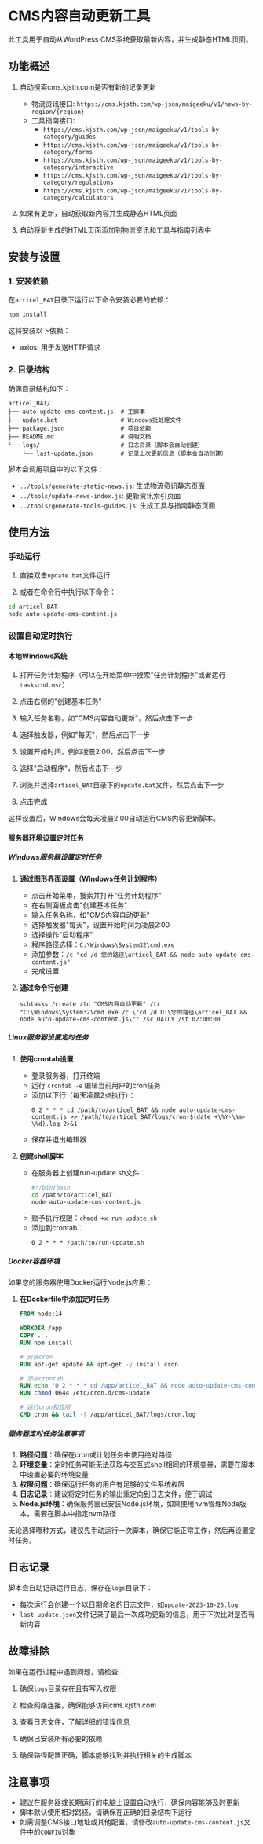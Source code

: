 # CMS内容自动更新工具

此工具用于自动从WordPress CMS系统获取最新内容，并生成静态HTML页面。

## 功能概述

1. 自动搜索cms.kjsth.com是否有新的记录更新
   - 物流资讯接口: `https://cms.kjsth.com/wp-json/maigeeku/v1/news-by-region/{region}`
   - 工具指南接口: 
     - `https://cms.kjsth.com/wp-json/maigeeku/v1/tools-by-category/guides`
     - `https://cms.kjsth.com/wp-json/maigeeku/v1/tools-by-category/forms`
     - `https://cms.kjsth.com/wp-json/maigeeku/v1/tools-by-category/interactive`
     - `https://cms.kjsth.com/wp-json/maigeeku/v1/tools-by-category/regulations`
     - `https://cms.kjsth.com/wp-json/maigeeku/v1/tools-by-category/calculators`

2. 如果有更新，自动获取新内容并生成静态HTML页面

3. 自动将新生成的HTML页面添加到物流资讯和工具与指南列表中

## 安装与设置

### 1. 安装依赖

在`articel_BAT`目录下运行以下命令安装必要的依赖：

```bash
npm install
```

这将安装以下依赖：
- axios: 用于发送HTTP请求

### 2. 目录结构

确保目录结构如下：

```
articel_BAT/
├── auto-update-cms-content.js  # 主脚本
├── update.bat                  # Windows批处理文件
├── package.json                # 项目依赖
├── README.md                   # 说明文档
└── logs/                       # 日志目录（脚本会自动创建）
    └── last-update.json        # 记录上次更新信息（脚本会自动创建）
```

脚本会调用项目中的以下文件：
- `../tools/generate-static-news.js`: 生成物流资讯静态页面
- `../tools/update-news-index.js`: 更新资讯索引页面
- `../tools/generate-tools-guides.js`: 生成工具与指南静态页面

## 使用方法

### 手动运行

1. 直接双击`update.bat`文件运行

2. 或者在命令行中执行以下命令：

```bash
cd articel_BAT
node auto-update-cms-content.js
```

### 设置自动定时执行

#### 本地Windows系统

1. 打开任务计划程序（可以在开始菜单中搜索"任务计划程序"或者运行`taskschd.msc`）

2. 点击右侧的"创建基本任务"

3. 输入任务名称，如"CMS内容自动更新"，然后点击下一步

4. 选择触发器，例如"每天"，然后点击下一步

5. 设置开始时间，例如凌晨2:00，然后点击下一步

6. 选择"启动程序"，然后点击下一步

7. 浏览并选择`articel_BAT`目录下的`update.bat`文件，然后点击下一步

8. 点击完成

这样设置后，Windows会每天凌晨2:00自动运行CMS内容更新脚本。

#### 服务器环境设置定时任务

##### Windows服务器设置定时任务

1. **通过图形界面设置（Windows任务计划程序）**
   - 点击开始菜单，搜索并打开"任务计划程序"
   - 在右侧面板点击"创建基本任务"
   - 输入任务名称，如"CMS内容自动更新"
   - 选择触发器"每天"，设置开始时间为凌晨2:00
   - 选择操作"启动程序"
   - 程序路径选择：`C:\Windows\System32\cmd.exe`
   - 添加参数：`/c "cd /d 您的路径\articel_BAT && node auto-update-cms-content.js"`
   - 完成设置

2. **通过命令行创建**
   ```
   schtasks /create /tn "CMS内容自动更新" /tr "C:\Windows\System32\cmd.exe /c \"cd /d D:\您的路径\articel_BAT && node auto-update-cms-content.js\"" /sc DAILY /st 02:00:00
   ```

##### Linux服务器设置定时任务

1. **使用crontab设置**
   - 登录服务器，打开终端
   - 运行 `crontab -e` 编辑当前用户的cron任务
   - 添加以下行（每天凌晨2点执行）：
     ```
     0 2 * * * cd /path/to/articel_BAT && node auto-update-cms-content.js >> /path/to/articel_BAT/logs/cron-$(date +\%Y-\%m-\%d).log 2>&1
     ```
   - 保存并退出编辑器

2. **创建shell脚本**
   - 在服务器上创建run-update.sh文件：
     ```bash
     #!/bin/bash
     cd /path/to/articel_BAT
     node auto-update-cms-content.js
     ```
   - 赋予执行权限：`chmod +x run-update.sh`
   - 添加到crontab：
     ```
     0 2 * * * /path/to/run-update.sh
     ```

##### Docker容器环境

如果您的服务器使用Docker运行Node.js应用：

1. **在Dockerfile中添加定时任务**
   ```Dockerfile
   FROM node:14
   
   WORKDIR /app
   COPY . .
   RUN npm install
   
   # 安装cron
   RUN apt-get update && apt-get -y install cron
   
   # 添加crontab
   RUN echo "0 2 * * * cd /app/articel_BAT && node auto-update-cms-content.js >> /app/articel_BAT/logs/cron.log 2>&1" > /etc/cron.d/cms-update
   RUN chmod 0644 /etc/cron.d/cms-update
   
   # 运行cron和应用
   CMD cron && tail -f /app/articel_BAT/logs/cron.log
   ```

##### 服务器定时任务注意事项

1. **路径问题**：确保在cron或计划任务中使用绝对路径
2. **环境变量**：定时任务可能无法获取与交互式shell相同的环境变量，需要在脚本中设置必要的环境变量
3. **权限问题**：确保运行任务的用户有足够的文件系统权限
4. **日志记录**：建议将定时任务的输出重定向到日志文件，便于调试
5. **Node.js环境**：确保服务器已安装Node.js环境，如果使用nvm管理Node版本，需要在脚本中指定nvm路径

无论选择哪种方式，建议先手动运行一次脚本，确保它能正常工作，然后再设置定时任务。

## 日志记录

脚本会自动记录运行日志，保存在`logs`目录下：

- 每次运行会创建一个以日期命名的日志文件，如`update-2023-10-25.log`
- `last-update.json`文件记录了最后一次成功更新的信息，用于下次比对是否有新内容

## 故障排除

如果在运行过程中遇到问题，请检查：

1. 确保`logs`目录存在且有写入权限

2. 检查网络连接，确保能够访问cms.kjsth.com

3. 查看日志文件，了解详细的错误信息

4. 确保已安装所有必要的依赖

5. 确保路径配置正确，脚本能够找到并执行相关的生成脚本

## 注意事项

- 建议在服务器或长期运行的电脑上设置自动执行，确保内容能够及时更新
- 脚本默认使用相对路径，请确保在正确的目录结构下运行
- 如需调整CMS接口地址或其他配置，请修改`auto-update-cms-content.js`文件中的`CONFIG`对象 